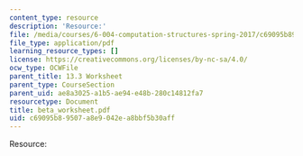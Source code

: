 ```yaml
---
content_type: resource
description: 'Resource:'
file: /media/courses/6-004-computation-structures-spring-2017/c69095b89507a8e9042ea8bbf5b30aff_beta_worksheet.pdf
file_type: application/pdf
learning_resource_types: []
license: https://creativecommons.org/licenses/by-nc-sa/4.0/
ocw_type: OCWFile
parent_title: 13.3 Worksheet
parent_type: CourseSection
parent_uid: ae8a3025-a1b5-ae94-e48b-280c14812fa7
resourcetype: Document
title: beta_worksheet.pdf
uid: c69095b8-9507-a8e9-042e-a8bbf5b30aff
---
```

Resource: